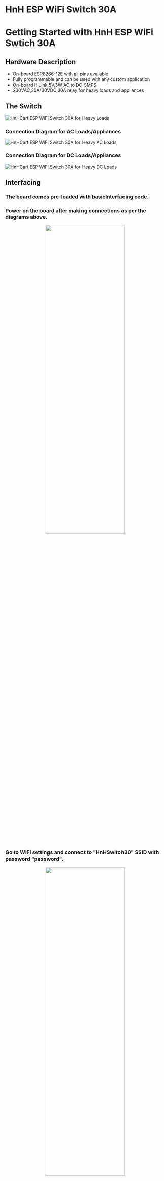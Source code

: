 # HnH ESP WiFi Switch 30A
# Getting Started with HnH ESP WiFi Swtich 30A
## Hardware Description
- On-board ESP8266-12E with all pins available
- Fully programmable and can be used with any custom application
- On-board HiLink 5V,3W AC to DC SMPS
- 230VAC,30A/30VDC,30A relay for heavy loads and appliances

## The Switch
![HnHCart ESP WiFi Switch 30A for Heavy Loads](https://github.com/hatchnhack/ESP_WiFi_30A/blob/master/images/HnH_ESP_WiFi_Switch_30A.jpg)
### Connection Diagram for AC Loads/Appliances
![HnHCart ESP WiFi Switch 30A for Heavy AC Loads](https://github.com/hatchnhack/ESP_WiFi_30A/blob/master/images/AC_LOAD.png)
### Connection Diagram for DC Loads/Appliances
![HnHCart ESP WiFi Switch 30A for Heavy DC Loads](https://github.com/hatchnhack/ESP_WiFi_30A/blob/master/images/DC_LOAD.png)

## Interfacing

### The board comes pre-loaded with basicInterfacing code.

### Power on the board after making connections as per the diagrams above.
<p align="middle">
<img src="https://github.com/hatchnhack/ESP_WiFi_30A/blob/master/images/AutoConnect.jpg" width="250" height="50%">
</p>

### Go to WiFi settings and connect to "HnHSwitch30" SSID with password "password".
<p align="middle">
<img src="https://github.com/hatchnhack/ESP_WiFi_30A/blob/master/images/WiFiSwitchInterfacing_2.jpg" width="250" height="50%">
</p>

### Once connected, you will be redirected to configuration page. If not, click on the SSID to configure it.
<p align="middle">
<img src="https://github.com/hatchnhack/ESP_WiFi_30A/blob/master/images/WiFiSwitchInterfacing_3.jpg" width="250" height="50%">
</p>

### On the configuration page, click on Configure WiFi button.

<p float="left" align="middle">
  <img src="https://github.com/hatchnhack/ESP_WiFi_30A/blob/master/images/WiFiSwitchInterfacing_4.jpg" width="250" height="50%">
  <img src="https://github.com/hatchnhack/ESP_WiFi_30A/blob/master/images/WiFiSwitchInterfacing_5.jpg" width="250" height="50%">
</p>

### Enter the preferred SSID and its password to which the switch will connect to.
<p align="middle">
<img src="https://github.com/hatchnhack/ESP_WiFi_30A/blob/master/images/WiFiSwitchInterfacing_9.jpg" width="250" height="50%">
</p>

### Once the switch restarts, if you are on laptop/iPhone go to browser and type "hnhswitch30.local" to open the control page of the switch.
<p align="middle">
<img src="https://github.com/hatchnhack/ESP_WiFi_30A/blob/master/images/WiFiSwitchInterfacing_6.jpg" width="250" height="50%">
</p>

### If using android device, download any networking tools like fing to find the local IPv4 of the switch. After that type the IP address in the browser to control the switch.
<p float="left" align="middle">
  <img src="https://github.com/hatchnhack/ESP_WiFi_30A/blob/master/images/WiFiSwitchInterfacing_7.jpg" width="250" height="50%">
  <img src="https://github.com/hatchnhack/ESP_WiFi_30A/blob/master/images/WiFiSwitchInterfacing_8.jpg" width="250" height="50%">
</p>

### The switch can be purchased at [HnHCart](https://www.hnhcart.com/collections/development-boards/products/wifi-enabled-switch-for-heavy-loads)
